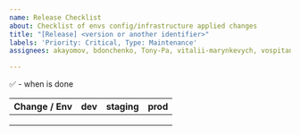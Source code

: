 ```yaml
---
name: Release Checklist
about: Checklist of envs config/infrastructure applied changes
title: "[Release] <version or another identifier>"
labels: 'Priority: Critical, Type: Maintenance'
assignees: akayomov, bdonchenko, Tony-Pa, vitalii-marynkevych, vospitannikov

---
```


:white_check_mark:   -  when is done
<br>

| Change / Env 	| dev 	| staging 	| prod 	|
|--------------	|:---:	|:-------:	|:----:	|
|              	|     	|         	|      	|
|              	|     	|         	|      	|
|              	|     	|         	|      	|
